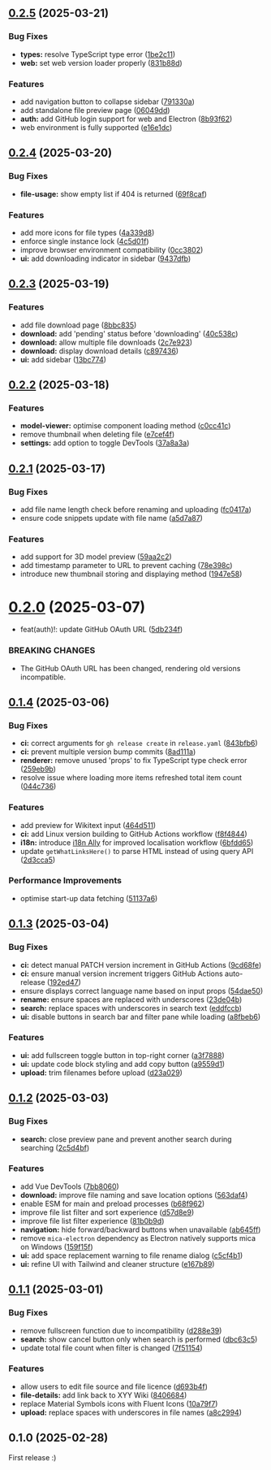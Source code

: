 ## [0.2.5](https://github.com/XYY-huijiwiki/r-drive/compare/v0.2.4...v0.2.5) (2025-03-21)

### Bug Fixes

- **types:** resolve TypeScript type error ([1be2c11](https://github.com/XYY-huijiwiki/r-drive/commit/1be2c11ca23e80c4ada62ca0ed8fef2bef8fede3))
- **web:** set web version loader properly ([831b88d](https://github.com/XYY-huijiwiki/r-drive/commit/831b88db85584172ee87cfc4f211c06579b85519))

### Features

- add navigation button to collapse sidebar ([791330a](https://github.com/XYY-huijiwiki/r-drive/commit/791330a7c20efe9df163ffc23bd3b74a0ad983ac))
- add standalone file preview page ([06049dd](https://github.com/XYY-huijiwiki/r-drive/commit/06049ddd709fba55ac975c3b5570e0c40584f21c))
- **auth:** add GitHub login support for web and Electron ([8b93f62](https://github.com/XYY-huijiwiki/r-drive/commit/8b93f62c7def0b8c1d491c96115997a95238ff8e))
- web environment is fully supported ([e16e1dc](https://github.com/XYY-huijiwiki/r-drive/commit/e16e1dcbd3a8ef511c572002a22cf19adc232cb5))

## [0.2.4](https://github.com/XYY-huijiwiki/r-drive/compare/v0.2.3...v0.2.4) (2025-03-20)

### Bug Fixes

- **file-usage:** show empty list if 404 is returned ([69f8caf](https://github.com/XYY-huijiwiki/r-drive/commit/69f8caf21200c852abb57151829bdfe2b9c68920))

### Features

- add more icons for file types ([4a339d8](https://github.com/XYY-huijiwiki/r-drive/commit/4a339d8932274bc10ed00ae8f491bf806fa3b58c))
- enforce single instance lock ([4c5d01f](https://github.com/XYY-huijiwiki/r-drive/commit/4c5d01fa38655842ffb587b530b8ae6cedd99e76))
- improve browser environment compatibility ([0cc3802](https://github.com/XYY-huijiwiki/r-drive/commit/0cc38021078cc555aa2d79db84dffd5f80264e38))
- **ui:** add downloading indicator in sidebar ([9437dfb](https://github.com/XYY-huijiwiki/r-drive/commit/9437dfb7b994250e2529967794dda56ba1d8a386))

## [0.2.3](https://github.com/XYY-huijiwiki/r-drive/compare/v0.2.2...v0.2.3) (2025-03-19)

### Features

- add file download page ([8bbc835](https://github.com/XYY-huijiwiki/r-drive/commit/8bbc835e05daf39a5e47e87c87b164c2301d5c40))
- **download:** add 'pending' status before 'downloading' ([40c538c](https://github.com/XYY-huijiwiki/r-drive/commit/40c538cc0a224ab32f2e467f4876f241e681095f))
- **download:** allow multiple file downloads ([2c7e923](https://github.com/XYY-huijiwiki/r-drive/commit/2c7e9234b2baa6374823c21ac1bd1ba03b91fd01))
- **download:** display download details ([c897436](https://github.com/XYY-huijiwiki/r-drive/commit/c89743693d2634ae5f69168c346a162849bf6a52))
- **ui:** add sidebar ([13bc774](https://github.com/XYY-huijiwiki/r-drive/commit/13bc774122e0f5bb84a5119f652722a00b646c2b))

## [0.2.2](https://github.com/XYY-huijiwiki/r-drive/compare/v0.2.1...v0.2.2) (2025-03-18)

### Features

- **model-viewer:** optimise component loading method ([c0cc41c](https://github.com/XYY-huijiwiki/r-drive/commit/c0cc41c790a2113d85f9af73c4a1687714df9f8c))
- remove thumbnail when deleting file ([e7cef4f](https://github.com/XYY-huijiwiki/r-drive/commit/e7cef4ff3a4c17b8654dbf8e3d118ca92731b6ef))
- **settings:** add option to toggle DevTools ([37a8a3a](https://github.com/XYY-huijiwiki/r-drive/commit/37a8a3afc23d72b56be277e7c785660b07741d17))

## [0.2.1](https://github.com/XYY-huijiwiki/r-drive/compare/v0.2.0...v0.2.1) (2025-03-17)

### Bug Fixes

- add file name length check before renaming and uploading ([fc0417a](https://github.com/XYY-huijiwiki/r-drive/commit/fc0417aec72e1f9f0048ffa53aadb1234151dd36))
- ensure code snippets update with file name ([a5d7a87](https://github.com/XYY-huijiwiki/r-drive/commit/a5d7a8764660cd1e245de28c87aa90bbfa0457d5))

### Features

- add support for 3D model preview ([59aa2c2](https://github.com/XYY-huijiwiki/r-drive/commit/59aa2c265c950cfcf072e9fa0824a6c9a95e1deb))
- add timestamp parameter to URL to prevent caching ([78e398c](https://github.com/XYY-huijiwiki/r-drive/commit/78e398c0adccfdfa5b1e3f6dbb919851efd5f8c7))
- introduce new thumbnail storing and displaying method ([1947e58](https://github.com/XYY-huijiwiki/r-drive/commit/1947e58cb6e19ab03cc55db3eaf590e51ef619fb))

# [0.2.0](https://github.com/XYY-huijiwiki/r-drive/compare/v0.1.4...v0.2.0) (2025-03-07)

- feat(auth)!: update GitHub OAuth URL ([5db234f](https://github.com/XYY-huijiwiki/r-drive/commit/5db234f360e44a9678dfd76897a7b45daf02b022))

### BREAKING CHANGES

- The GitHub OAuth URL has been changed, rendering old versions incompatible.

## [0.1.4](https://github.com/XYY-huijiwiki/r-drive/compare/v0.1.3...v0.1.4) (2025-03-06)

### Bug Fixes

- **ci:** correct arguments for `gh release create` in `release.yaml` ([843bfb6](https://github.com/XYY-huijiwiki/r-drive/commit/843bfb68d860c15c12638a4fa53e20ee1bd6782e))
- **ci:** prevent multiple version bump commits ([8ad111a](https://github.com/XYY-huijiwiki/r-drive/commit/8ad111a54f2e3daa6d5f4b321bfa17a61879bae5))
- **renderer:** remove unused 'props' to fix TypeScript type check error ([259eb9b](https://github.com/XYY-huijiwiki/r-drive/commit/259eb9b37eb5e429644bcf52f6c3502d234933a0))
- resolve issue where loading more items refreshed total item count ([044c736](https://github.com/XYY-huijiwiki/r-drive/commit/044c736284236362128742fc32967a9f38d6e6ed))

### Features

- add preview for Wikitext input ([464d511](https://github.com/XYY-huijiwiki/r-drive/commit/464d511a3ff78bfe7a3c997e221c48655f839269))
- **ci:** add Linux version building to GitHub Actions workflow ([f8f4844](https://github.com/XYY-huijiwiki/r-drive/commit/f8f48446b02e90aef96e472833b210b7221a6c69))
- **i18n:** introduce [i18n Ally](https://github.com/lokalise/i18n-ally) for improved localisation workflow ([6bfdd65](https://github.com/XYY-huijiwiki/r-drive/commit/6bfdd65d49a24c9b96ce1e529e339857f5cf6c42))
- update `getWhatLinksHere()` to parse HTML instead of using query API ([2d3cca5](https://github.com/XYY-huijiwiki/r-drive/commit/2d3cca5d8e2e38d8bb3f6afbbf4b592208896ed6))

### Performance Improvements

- optimise start-up data fetching ([51137a6](https://github.com/XYY-huijiwiki/r-drive/commit/51137a6ffc0393c6b71b3520794dddc6ccf560c0))

## [0.1.3](https://github.com/XYY-huijiwiki/r-drive/compare/v0.1.2...v0.1.3) (2025-03-04)

### Bug Fixes

- **ci:** detect manual PATCH version increment in GitHub Actions ([9cd68fe](https://github.com/XYY-huijiwiki/r-drive/commit/9cd68fefbaa532b07298335bb0fab5b6fd0d7234))
- **ci:** ensure manual version increment triggers GitHub Actions auto-release ([192ed47](https://github.com/XYY-huijiwiki/r-drive/commit/192ed47719d14ed916c939065c09adaef37aa754))
- ensure <code-block /> displays correct language name based on input props ([54dae50](https://github.com/XYY-huijiwiki/r-drive/commit/54dae50d782457ce01e828af3afa03c9219d588e))
- **rename:** ensure spaces are replaced with underscores ([23de04b](https://github.com/XYY-huijiwiki/r-drive/commit/23de04bcabd1f01b6b987d1f6b0b1e8df68901a9))
- **search:** replace spaces with underscores in search text ([eddfccb](https://github.com/XYY-huijiwiki/r-drive/commit/eddfccb7de436110d96ab0b78abef9b1b603a8aa))
- **ui:** disable buttons in search bar and filter pane while loading ([a8fbeb6](https://github.com/XYY-huijiwiki/r-drive/commit/a8fbeb67c2af004cd960d8701957d085ffcb644c))

### Features

- **ui:** add fullscreen toggle button in top-right corner ([a3f7888](https://github.com/XYY-huijiwiki/r-drive/commit/a3f7888a8a02a07327999b074ed553f48ea5df6b))
- **ui:** update code block styling and add copy button ([a9559d1](https://github.com/XYY-huijiwiki/r-drive/commit/a9559d117418b869b2b5c5634c431be286db2bed))
- **upload:** trim filenames before upload ([d23a029](https://github.com/XYY-huijiwiki/r-drive/commit/d23a029a4bccc8359adb9e7fb11cb227a5c7f697))

## [0.1.2](https://github.com/XYY-huijiwiki/r-drive/compare/v0.1.1...v0.1.2) (2025-03-03)

### Bug Fixes

- **search:** close preview pane and prevent another search during searching ([2c5d4bf](https://github.com/XYY-huijiwiki/r-drive/commit/2c5d4bfd7ebe2285255a1f1486b9f5a292bd4e8a))

### Features

- add Vue DevTools ([7bb8060](https://github.com/XYY-huijiwiki/r-drive/commit/7bb8060859184c476d9bb6109e115dfb6272f0c5))
- **download:** improve file naming and save location options ([563daf4](https://github.com/XYY-huijiwiki/r-drive/commit/563daf4c5df3bd405b4091fb69139d21fedce089))
- enable ESM for main and preload processes ([b68f962](https://github.com/XYY-huijiwiki/r-drive/commit/b68f962ed190197373967b1dcb1fc18d691b2613))
- improve file list filter and sort experience ([d57d8e9](https://github.com/XYY-huijiwiki/r-drive/commit/d57d8e9d76136fe6154ee88b6c7695288663007d))
- improve file list filter experience ([81b0b9d](https://github.com/XYY-huijiwiki/r-drive/commit/81b0b9d519753400d868580436a4d92dd5aeb609))
- **navigation:** hide forward/backward buttons when unavailable ([ab645ff](https://github.com/XYY-huijiwiki/r-drive/commit/ab645ffa01ca5ee0b0a0dbb95326cabeda5e8d89))
- remove `mica-electron` dependency as Electron natively supports mica on Windows ([159f15f](https://github.com/XYY-huijiwiki/r-drive/commit/159f15f7dfdf79fc35076d149b0ce4b4645dcc32))
- **ui:** add space replacement warning to file rename dialog ([c5cf4b1](https://github.com/XYY-huijiwiki/r-drive/commit/c5cf4b148cafb38821c1b0ea7cc34bd8e9b185fb))
- **ui:** refine UI with Tailwind and cleaner structure ([e167b89](https://github.com/XYY-huijiwiki/r-drive/commit/e167b898ba0bce9f7c785ba733c4d3e5e84a1342))

## [0.1.1](https://github.com/XYY-huijiwiki/r-drive/compare/v0.1.0...v0.1.1) (2025-03-01)

### Bug Fixes

- remove fullscreen function due to incompatibility ([d288e39](https://github.com/XYY-huijiwiki/r-drive/commit/d288e39098224a27202c8a86c2b50ffafd7146c6))
- **search:** show cancel button only when search is performed ([dbc63c5](https://github.com/XYY-huijiwiki/r-drive/commit/dbc63c5d95591ef5f21097d96098861b0395d73c))
- update total file count when filter is changed ([7f51154](https://github.com/XYY-huijiwiki/r-drive/commit/7f511545f1ea69205aaf2d5ce5ed9c55c4e3f680))

### Features

- allow users to edit file source and file licence ([d693b4f](https://github.com/XYY-huijiwiki/r-drive/commit/d693b4f4f471021b70fbd00c1562f75eed903593))
- **file-details:** add link back to XYY Wiki ([8406684](https://github.com/XYY-huijiwiki/r-drive/commit/8406684ea7ba55b0a701af787a306df53e937b02))
- replace Material Symbols icons with Fluent Icons ([10a79f7](https://github.com/XYY-huijiwiki/r-drive/commit/10a79f7c9f3006510899faf3500c1fea56e623f7))
- **upload:** replace spaces with underscores in file names ([a8c2994](https://github.com/XYY-huijiwiki/r-drive/commit/a8c2994d3757ce7c78253251ebe0d1b0647f1337))

## 0.1.0 (2025-02-28)

First release :)
